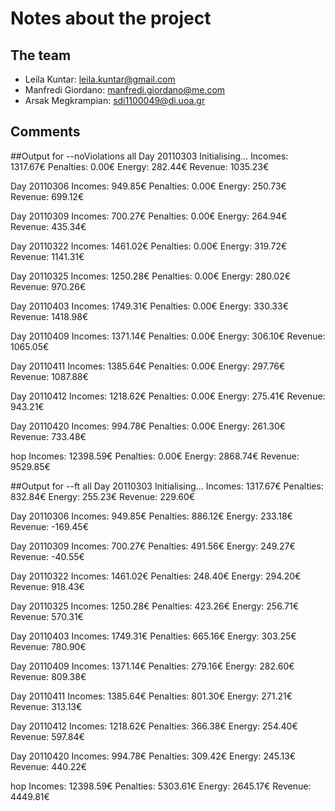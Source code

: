 # Notes about the project

## The team

- Leila Kuntar: leila.kuntar@gmail.com
- Manfredi Giordano: manfredi.giordano@me.com
- Arsak Megkrampian: sdi1100049@di.uoa.gr

## Comments

##Output for --noViolations all
Day 20110303
Initialising...
Incomes:    1317.67€
Penalties:  0.00€
Energy:     282.44€
Revenue:    1035.23€

Day 20110306
Incomes:    949.85€
Penalties:  0.00€
Energy:     250.73€
Revenue:    699.12€

Day 20110309
Incomes:    700.27€
Penalties:  0.00€
Energy:     264.94€
Revenue:    435.34€

Day 20110322
Incomes:    1461.02€
Penalties:  0.00€
Energy:     319.72€
Revenue:    1141.31€

Day 20110325
Incomes:    1250.28€
Penalties:  0.00€
Energy:     280.02€
Revenue:    970.26€

Day 20110403
Incomes:    1749.31€
Penalties:  0.00€
Energy:     330.33€
Revenue:    1418.98€

Day 20110409
Incomes:    1371.14€
Penalties:  0.00€
Energy:     306.10€
Revenue:    1065.05€

Day 20110411
Incomes:    1385.64€
Penalties:  0.00€
Energy:     297.76€
Revenue:    1087.88€

Day 20110412
Incomes:    1218.62€
Penalties:  0.00€
Energy:     275.41€
Revenue:    943.21€

Day 20110420
Incomes:    994.78€
Penalties:  0.00€
Energy:     261.30€
Revenue:    733.48€

hop
Incomes:    12398.59€
Penalties:  0.00€
Energy:     2868.74€
Revenue:    9529.85€

##Output for --ft all 
Day 20110303
Initialising...
Incomes:    1317.67€
Penalties:  832.84€
Energy:     255.23€
Revenue:    229.60€

Day 20110306
Incomes:    949.85€
Penalties:  886.12€
Energy:     233.18€
Revenue:    -169.45€

Day 20110309
Incomes:    700.27€
Penalties:  491.56€
Energy:     249.27€
Revenue:    -40.55€

Day 20110322
Incomes:    1461.02€
Penalties:  248.40€
Energy:     294.20€
Revenue:    918.43€

Day 20110325
Incomes:    1250.28€
Penalties:  423.26€
Energy:     256.71€
Revenue:    570.31€

Day 20110403
Incomes:    1749.31€
Penalties:  665.16€
Energy:     303.25€
Revenue:    780.90€

Day 20110409
Incomes:    1371.14€
Penalties:  279.16€
Energy:     282.60€
Revenue:    809.38€

Day 20110411
Incomes:    1385.64€
Penalties:  801.30€
Energy:     271.21€
Revenue:    313.13€

Day 20110412
Incomes:    1218.62€
Penalties:  366.38€
Energy:     254.40€
Revenue:    597.84€

Day 20110420
Incomes:    994.78€
Penalties:  309.42€
Energy:     245.13€
Revenue:    440.22€

hop
Incomes:    12398.59€
Penalties:  5303.61€
Energy:     2645.17€
Revenue:    4449.81€

